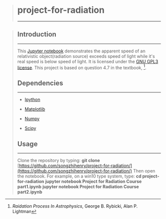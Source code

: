 ># **project-for-radiation**
>---

>## **Introduction**
>---
>
> This [Jupyter notebook]() demonstrates the apparent speed of an relativistic object(radiation source) exceeds speed of light while it's real speed is below speed of light. It is licensed under the [GNU GPL3 license](https://www.gnu.org/licenses/gpl-3.0.en.html). This project is based on question 4.7 in the textbook, [^1].
>
>## **Dependencies**
>---
> - [Ipython](https://pypi.org/project/ipython/)
>
> - [Matplotlib](https://pypi.org/project/matplotlib/)
>
> - [Numpy](https://pypi.org/project/numpy/)
>
> - [Scipy](https://pypi.org/project/scipy/)
>
>## **Usage**
>---
>
>Clone the repository by typing:
>**git clone** [https://github.com/songzhihenry/project-for-radiation/](https://github.com/songzhihenry/project-for-radiation/)
>Then open the notebook. For example, on a win10 type system, type:
>**cd project-for-radiation**
>**jupyter notebook Project for Radiation Course part1.ipynb**
>**jupyter notebook Project for Radiation Course part2.ipynb**

>[^1]: *Raidation Process In Astrophysics*, George B. Rybicki, Alan P. Lightman
